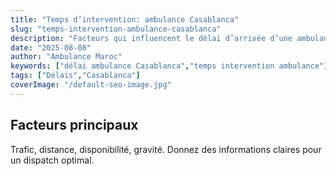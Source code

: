 ```yaml
---
title: "Temps d’intervention: ambulance Casablanca"
slug: "temps-intervention-ambulance-casablanca"
description: "Facteurs qui influencent le délai d’arrivée d’une ambulance à Casablanca et comment le réduire."
date: "2025-08-08"
author: "Ambulance Maroc"
keywords: ["délai ambulance Casablanca","temps intervention ambulance"]
tags: ["Délais","Casablanca"]
coverImage: "/default-seo-image.jpg"
---
```


## Facteurs principaux

Trafic, distance, disponibilité, gravité. Donnez des informations claires pour un dispatch optimal.
